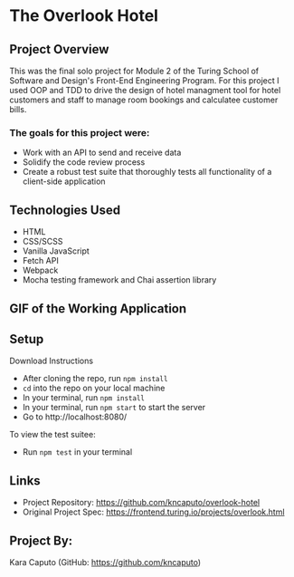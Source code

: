 # The Overlook Hotel


## Project Overview 
This was the final solo project for Module 2 of the Turing School of Software and Design's Front-End Engineering Program. For this project I used OOP and TDD to drive the design of hotel managment tool for hotel customers and staff to manage room bookings and calculatee customer bills. 

### The goals for this project were:
  - Work with an API to send and receive data 
  - Solidify the code review process
  - Create a robust test suite that thoroughly tests all functionality of a client-side application

## Technologies Used
- HTML
- CSS/SCSS
- Vanilla JavaScript
- Fetch API
- Webpack
- Mocha testing framework and Chai assertion library

## GIF of the Working Application

## Setup
Download Instructions 
- After cloning the repo, run `npm install`
- `cd` into the repo on your local machine
- In your terminal, run `npm install`
- In your terminal, run `npm start` to start the server
- Go to http://localhost:8080/

To view the test suitee:
- Run `npm test` in your terminal

## Links
- Project Repository: https://github.com/kncaputo/overlook-hotel
- Original Project Spec: https://frontend.turing.io/projects/overlook.html

## Project By:
Kara Caputo (GitHub: https://github.com/kncaputo)
